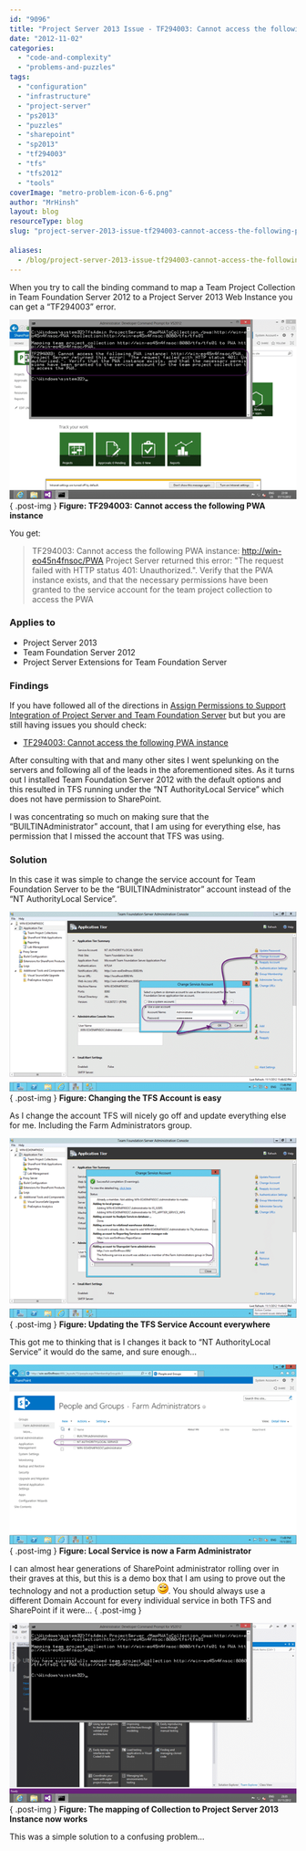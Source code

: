 ```yaml
---
id: "9096"
title: "Project Server 2013 Issue - TF294003: Cannot access the following PWA instance"
date: "2012-11-02"
categories:
  - "code-and-complexity"
  - "problems-and-puzzles"
tags:
  - "configuration"
  - "infrastructure"
  - "project-server"
  - "ps2013"
  - "puzzles"
  - "sharepoint"
  - "sp2013"
  - "tf294003"
  - "tfs"
  - "tfs2012"
  - "tools"
coverImage: "metro-problem-icon-6-6.png"
author: "MrHinsh"
layout: blog
resourceType: blog
slug: "project-server-2013-issue-tf294003-cannot-access-the-following-pwa-instance"

aliases:
  - /blog/project-server-2013-issue-tf294003-cannot-access-the-following-pwa-instance
---
```


When you try to call the binding command to map a Team Project Collection in Team Foundation Server 2012 to a Project Server 2013 Web Instance you can get a “TF294003” error.

[![ TF294003: Cannot access the following PWA instance](images/image_thumb21-1-1.png " TF294003: Cannot access the following PWA instance")](http://blog.hinshelwood.com/files/2012/11/image21.png)  
{ .post-img }
**Figure: TF294003: Cannot access the following PWA instance**

You get:

> TF294003: Cannot access the following PWA instance: [http://win-eo45n4fnsoc/PWA](http://win-eo45n4fnsoc/PWA "http://win-eo45n4fnsoc/PWA") Project Server returned this error: "The request failed with HTTP status 401: Unauthorized.". Verify that the PWA instance exists, and that the necessary permissions have been granted to the service account for the team project collection to access the PWA

### Applies to

- Project Server 2013
- Team Foundation Server 2012
- Project Server Extensions for Team Foundation Server

### Findings

If you have followed all of the directions in [Assign Permissions to Support Integration of Project Server and Team Foundation Server](http://msdn.microsoft.com/en-us/library/gg412653.aspx#GrantTFSPermissions) but but you are still having issues you should check:

- [TF294003: Cannot access the following PWA instance](http://social.msdn.microsoft.com/Forums/en-US/tfsprojectsrvint/thread/254feac8-806e-4677-9784-3e5df31f4f44/)

After consulting with that and many other sites I went spelunking on the servers and following all of the leads in the aforementioned sites. As it turns out I installed Team Foundation Server 2012 with the default options and this resulted in TFS running under the “NT AuthorityLocal Service” which does not have permission to SharePoint.

I was concentrating so much on making sure that the “BUILTINAdministrator” account, that I am using for everything else, has permission that I missed the account that TFS was using.

### Solution

In this case it was simple to change the service account for Team Foundation Server to be the “BUILTINAdministrator” account instead of the “NT AuthorityLocal Service”.

[![image](images/image_thumb22-2-2.png "image")](http://blog.hinshelwood.com/files/2012/11/image22.png)  
{ .post-img }
**Figure: Changing the TFS Account is easy**

As I change the account TFS will nicely go off and update everything else for me. Including the Farm Administrators group.

[![image](images/image_thumb23-3-3.png "image")](http://blog.hinshelwood.com/files/2012/11/image23.png)  
{ .post-img }
**Figure: Updating the TFS Service Account everywhere**

This got me to thinking that is I changes it back to “NT AuthorityLocal Service” it would do the same, and sure enough…

[![image](images/image_thumb24-4-4.png "image")](http://blog.hinshelwood.com/files/2012/11/image24.png)  
{ .post-img }
**Figure: Local Service is now a Farm Administrator**

I can almost hear generations of SharePoint administrator rolling over in their graves at this, but this is a demo box that I am using to prove out the technology and not a production setup ![Smile](images/wlEmoticon-smile1-7-7.png). You should always use a different Domain Account for every individual service in both TFS and SharePoint if it were…
{ .post-img }

[![The mapping of Collection to Project Server 2013 Instance now works](images/image_thumb25-5-5.png "The mapping of Collection to Project Server 2013 Instance now works")](http://blog.hinshelwood.com/files/2012/11/image25.png)  
{ .post-img }
**Figure: The mapping of Collection to Project Server 2013 Instance now works**

This was a simple solution to a confusing problem…

